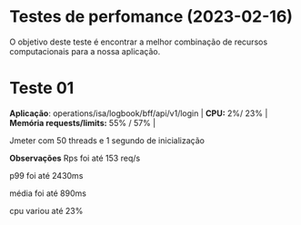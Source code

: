 # Testes de perfomance (2023-02-16)

O objetivo deste teste é encontrar a melhor combinação de recursos computacionais para a nossa aplicação.

# Teste 01

**Aplicação**: 
operations/isa/logbook/bff/api/v1/login |
**CPU:**
2%/ 23% |
**Memória requests/limits:**
55% / 57% |


Jmeter com 50 threads e 1 segundo de inicialização

**Observações**
Rps foi até 153 req/s

p99 foi até 2430ms

média foi até 890ms

cpu variou até 23%






